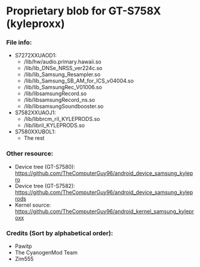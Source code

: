 # Proprietary blob for GT-S758X (kyleproxx)

### File info:
  * S7272XXUAOD1: 
    * /lib/hw/audio.primary.hawaii.so
    * /lib/lib_DNSe_NRSS_ver224c.so
    * /lib/lib_Samsung_Resampler.so
    * /lib/lib_Samsung_SB_AM_for_ICS_v04004.so
    * /lib/lib_SamsungRec_V01006.so
    * /lib/libsamsungRecord.so
    * /lib/libsamsungRecord_ns.so
    * /lib/libsamsungSoundbooster.so
  * S7582XXUAOJ1:
    * /lib/libbrcm_ril_KYLEPRODS.so
    * /lib/libril_KYLEPRODS.so
  * S7580XXUBOL1:
    * The rest

### Other resource:
  - Device tree (GT-S7580): https://github.com/TheComputerGuy96/android_device_samsung_kylepro
  - Device tree (GT-S7582): https://github.com/TheComputerGuy96/android_device_samsung_kyleprods
  - Kernel source: https://github.com/TheComputerGuy96/android_kernel_samsung_kyleproxx

### Credits (Sort by alphabetical order):
  - Pawitp
  - The CyanogenMod Team
  - Zim555